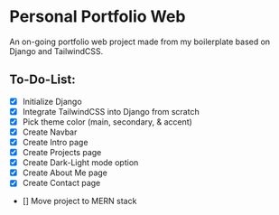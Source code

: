 # Personal Portfolio Web
An on-going portfolio web project made from my boilerplate based on Django and TailwindCSS.

## To-Do-List:
- [x] Initialize Django
- [x] Integrate TailwindCSS into Django from scratch
- [x] Pick theme color (main, secondary, & accent)
- [x] Create Navbar
- [x] Create Intro page
- [x] Create Projects page
- [x] Create Dark-Light mode option 
- [x] Create About Me page
- [x] Create Contact page
- [] Move project to MERN stack 

